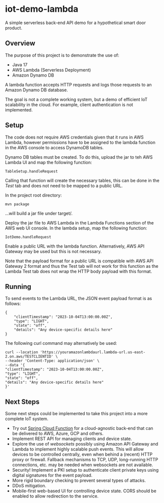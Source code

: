 # iot-demo-lambda 

A simple serverless back-end API demo for a hypothetical smart door product.

## Overview

The purpose of this project is to demonstrate the use of:

* Java 17
* AWS Lambda (Serverless Deployment)
* Amazon Dynamo DB

A lambda function accepts HTTP requests and logs those requests to an Amazon Dynamo DB database.

The goal is not a complete working system, but a demo of efficient IoT scalability in the cloud.   For example, client
authentication is not implemented.


## Setup

The code does not require AWS credentials given that it runs in AWS Lambda, however permissions have to be assigned to
the lambda function in the AWS console to access DynamoDB tables.

Dynamo DB tables must be created.  To do this, upload the jar to teh AWS Lambda UI and map the following function:

    TableSetup.handleRequest

Calling that function will create the necessary tables, this can be done in the *Test* tab and does not need to be
mapped to a public URL.

In the project root directory:

    mvn package

...will build a jar file under target/.  

Deploy the jar file to AWS Lambda in the Lambda Functions section of the AWS web UI console.  In the lambda setup,
map the following function:

    IotDemo.handleRequest

Enable a public URL with the lambda function.  Alternatively, AWS API Gateway may be used but this is not necessary.

Note that the payload format for a public URL is compatible with AWS API Gateway 2 format and thus the Test tab will not
work for this function as the Lambda Test tab does not wrap the HTTP body payload with this format.


## Running

To send events to the Lambda URL, the JSON event payload format is as follows:

    {
        "clientTimestamp": "2023-10-04T13:00:00.00Z",
        "type": "LIGHT",
        "state": "off",
        "details": "Any device-specific details here"
    }


The following curl command may alternatively be used:

    curl --location 'https://youramazonlambdaurl.lambda-url.us-east-2.on.aws/TESTCLIENTID' \
    --header 'Content-Type: application/json' \
    --data '{
    "clientTimestamp": "2023-10-04T13:00:00.00Z",
    "type": "LIGHT",
    "state": "off",
    "details": "Any device-specific details here"
    }'



## Next Steps

Some next steps could be implemented to take this project into a more complete IoT system.


* Try out [Spring Cloud Function](https://spring.io/projects/spring-cloud) for a cloud-agnostic back-end that can be delivered to AWS, Azure, GCP and 
   others.
* Implement REST API for managing clients and device state.
* Explore the use of *websockets* possibly using Amazon API Gateway and Lambda to implement highly 
   scalable push events.  This will allow devices to be controlled centrally, even when behind a (recent) HTTP proxy or 
   firewall.  Fallback mechanisms to TCP, UDP, long-running HTTP connections, etc. may be needed when websockets are not
   available.
* Security!  Implement a PKI setup to authenticate client private keys using digital signatures for the event payload.
* More rigid boundary checking to prevent several types of attacks.
* DDoS mitigation.
* Mobile-first web-based UI for controlling device state.  CORS should be enabled to allow redirection to the service.


